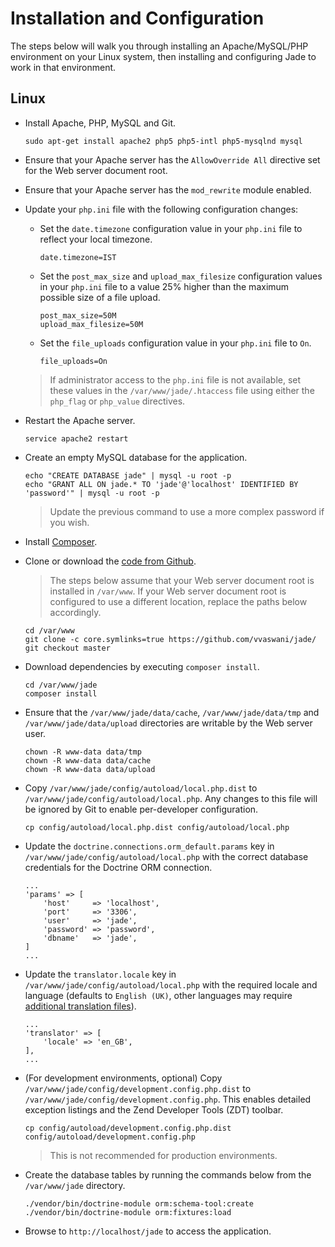 # Installation and Configuration

The steps below will walk you through installing an Apache/MySQL/PHP environment on your Linux system, then installing and configuring Jade to work in that environment.

## Linux

* Install Apache, PHP, MySQL and Git.

      sudo apt-get install apache2 php5 php5-intl php5-mysqlnd mysql
      
* Ensure that your Apache server has the `AllowOverride All` directive set for the Web server document root.
* Ensure that your Apache server has the `mod_rewrite` module enabled.
* Update your `php.ini` file with the following configuration changes:
  * Set the `date.timezone` configuration value in your `php.ini` file to reflect your local timezone.

        date.timezone=IST

  * Set the `post_max_size` and `upload_max_filesize` configuration values in your `php.ini` file to a value 25% higher than the maximum possible size of a file upload.

        post_max_size=50M
        upload_max_filesize=50M
  
  * Set the `file_uploads` configuration value in your `php.ini` file to `On`.

        file_uploads=On

  > If administrator access to the `php.ini` file is not available, set these values in the `/var/www/jade/.htaccess` file using either the `php_flag` or `php_value` directives.

* Restart the Apache server.

      service apache2 restart
      
* Create an empty MySQL database for the application.

      echo "CREATE DATABASE jade" | mysql -u root -p
      echo "GRANT ALL ON jade.* TO 'jade'@'localhost' IDENTIFIED BY 'password'" | mysql -u root -p
      
  > Update the previous command to use a more complex password if you wish.

* Install [Composer](http://getcomposer.org/).
* Clone or download the [code from Github](https://github.com/vvaswani/jade/). 

  > The steps below assume that your Web server document root is installed in `/var/www`. If your Web server document root is configured to use a different location, replace the paths below accordingly.

      cd /var/www
      git clone -c core.symlinks=true https://github.com/vvaswani/jade/
      git checkout master
  
* Download dependencies by executing `composer install`.

      cd /var/www/jade
      composer install

* Ensure that the `/var/www/jade/data/cache`, `/var/www/jade/data/tmp` and `/var/www/jade/data/upload` directories are writable by the Web server user.

      chown -R www-data data/tmp
      chown -R www-data data/cache
      chown -R www-data data/upload

* Copy `/var/www/jade/config/autoload/local.php.dist` to `/var/www/jade/config/autoload/local.php`. Any changes to this file will be ignored by Git to enable per-developer configuration.

      cp config/autoload/local.php.dist config/autoload/local.php

* Update the `doctrine.connections.orm_default.params` key in `/var/www/jade/config/autoload/local.php` with the correct database credentials for the Doctrine ORM connection.

      ...
      'params' => [
          'host'     => 'localhost',
          'port'     => '3306',
          'user'     => 'jade',
          'password' => 'password',
          'dbname'   => 'jade',
      ]
      ...

* Update the `translator.locale` key in `/var/www/jade/config/autoload/local.php` with the required locale and language (defaults to `English (UK)`, other languages may require [additional translation files](LOCALIZATION.md)).

      ...
      'translator' => [
          'locale' => 'en_GB',
      ],
      ...

* (For development environments, optional) Copy `/var/www/jade/config/development.config.php.dist` to `/var/www/jade/config/development.config.php`. This enables detailed exception listings and the Zend Developer Tools (ZDT) toolbar. 

      cp config/autoload/development.config.php.dist config/autoload/development.config.php

  > This is not recommended for production environments.
  
* Create the database tables by running the commands below from the `/var/www/jade` directory.

      ./vendor/bin/doctrine-module orm:schema-tool:create
      ./vendor/bin/doctrine-module orm:fixtures:load

* Browse to `http://localhost/jade` to access the application.